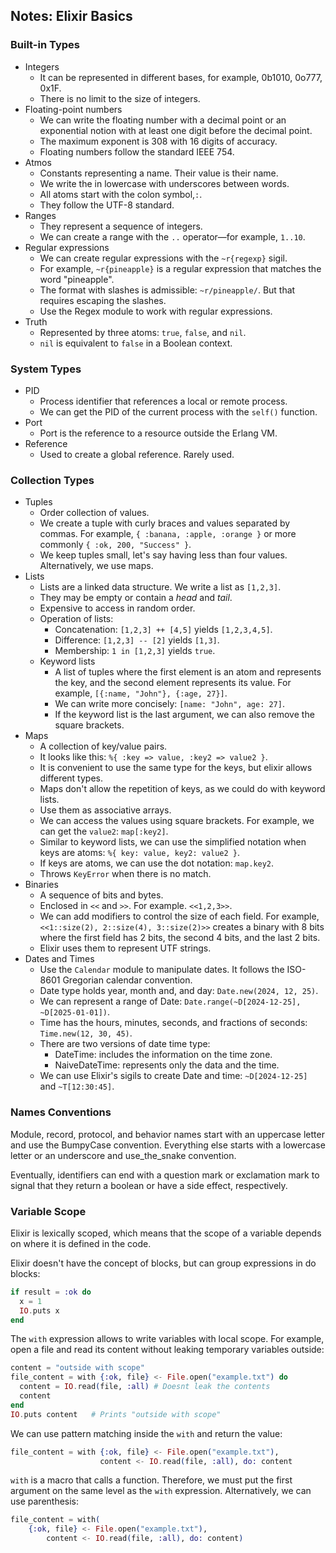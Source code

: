 ## Notes: Elixir Basics

### Built-in Types
- Integers
  - It can be represented in different bases, for example, 0b1010, 0o777, 0x1F.
  - There is no limit to the size of integers.
- Floating-point numbers
  - We can write the floating number with a decimal point or an exponential notion with at least one digit before the decimal point.
  - The maximum exponent is 308 with 16 digits of accuracy. 
  - Floating numbers follow the standard IEEE 754.
- Atmos
  - Constants representing a name. Their value is their name.
  - We write the in lowercase with underscores between words.
  - All atoms start with the colon symbol,`:`.
  - They follow the UTF-8 standard.
- Ranges
  - They represent a sequence of integers.
  - We can create a range with the `..` operator—for example, `1..10`.
- Regular expressions
  - We can create regular expressions with the `~r{regexp}` sigil.
  - For example, `~r{pineapple}` is a regular expression that matches the word "pineapple".
  - The format with slashes is admissible: `~r/pineapple/`. But that requires escaping the slashes.
  - Use the Regex module to work with regular expressions.
- Truth
  - Represented by three atoms: `true`, `false`, and `nil`.
  - `nil` is equivalent to `false` in a Boolean context.

### System Types
- PID
  - Process identifier that references a local or remote process.
  - We can get the PID of the current process with the `self()` function.
- Port
  - Port is the reference to a resource outside the Erlang VM.
- Reference
  - Used to create a global reference. Rarely used.

### Collection Types
- Tuples
  - Order collection of values.
  - We create a tuple with curly braces and values separated by commas. For example, `{ :banana, :apple, :orange }` or more commonly `{ :ok, 200, "Success" }`.
  - We keep tuples small, let's say having less than four values. Alternatively, we use maps.
- Lists
  - Lists are a linked data structure. We write a list as `[1,2,3]`.
  - They may be empty or contain a *head* and *tail*.
  - Expensive to access in random order.
  - Operation of lists:
    - Concatenation: `[1,2,3] ++ [4,5]` yields `[1,2,3,4,5]`.
    - Difference: `[1,2,3] -- [2]` yields `[1,3]`.
    - Membership: `1 in [1,2,3]` yields `true`.
  - Keyword lists
    - A list of tuples where the first element is an atom and represents the key, and the second element represents its value. For example, `[{:name, "John"}, {:age, 27}]`.
    - We can write more concisely: `[name: "John", age: 27]`.
    - If the keyword list is the last argument, we can also remove the square brackets.
- Maps
  - A collection of key/value pairs.
  - It looks like this: `%{ :key => value, :key2 => value2 }`.
  - It is convenient to use the same type for the keys, but elixir allows different types.
  - Maps don't allow the repetition of keys, as we could do with keyword lists.
  - Use them as associative arrays.
  - We can access the values using square brackets. For example, we can get the `value2`: `map[:key2]`. 
  - Similar to keyword lists, we can use the simplified notation when keys are atoms: `%{ key: value, key2: value2 }`.
  - If keys are atoms, we can use the dot notation: `map.key2`.
  - Throws `KeyError` when there is no match.
- Binaries
  - A sequence of bits and bytes.
  - Enclosed in `<<` and `>>`. For example. `<<1,2,3>>`.
  - We can add modifiers to control the size of each field. For example, `<<1::size(2), 2::size(4), 3::size(2)>>` creates a binary with 8 bits where the first field has 2 bits, the second 4 bits, and the last 2 bits.
  - Elixir uses them to represent UTF strings.
- Dates and Times
  - Use the `Calendar` module to manipulate dates. It follows the ISO-8601 Gregorian calendar convention.
  - Date type holds year, month and, and day: `Date.new(2024, 12, 25)`.
  - We can represent a range of Date: `Date.range(~D[2024-12-25], ~D[2025-01-01])`.
  - Time has the hours, minutes, seconds, and fractions of seconds: `Time.new(12, 30, 45)`.
  - There are two versions of date time type:
    - DateTime: includes the information on the time zone.
    - NaiveDateTime: represents only the data and the time.
  - We can use Elixir's sigils to create Date and time: `~D[2024-12-25]` and `~T[12:30:45]`.
 
### Names Conventions

Module, record, protocol, and behavior names start with an uppercase letter and use the BumpyCase convention. Everything else starts with a lowercase letter or an underscore and use_the_snake convention.

Eventually, identifiers can end with a question mark or exclamation mark to signal that they return a boolean or have a side effect, respectively.
 
### Variable Scope

Elixir is lexically scoped, which means that the scope of a variable depends on where it is defined in the code.

Elixir doesn't have the concept of blocks, but can group expressions in do blocks:

```elixir
if result = :ok do
  x = 1
  IO.puts x
end
```

The `with` expression allows to write variables with local scope. For example, open a file and read its content without leaking temporary variables outside:

```elixir
content = "outside with scope" 
file_content = with {:ok, file} <- File.open("example.txt") do 
  content = IO.read(file, :all) # Doesnt leak the contents
  content
end
IO.puts content   # Prints "outside with scope"
```

We can use pattern matching inside the `with` and return the value:

```elixir
file_content = with {:ok, file} <- File.open("example.txt"),
                    content <- IO.read(file, :all), do: content
```

`with` is a macro that calls a function. Therefore, we must put the first argument on the same level as the `with` expression. Alternatively, we can use parenthesis:

```elixir
file_content = with(
    {:ok, file} <- File.open("example.txt"),
        content <- IO.read(file, :all), do: content)
```